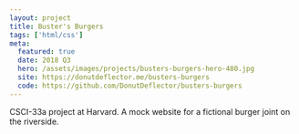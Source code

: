 ```yaml
---
layout: project
title: Buster's Burgers
tags: ['html/css']
meta:
  featured: true
  date: 2018 Q3
  hero: /assets/images/projects/busters-burgers-hero-480.jpg
  site: https://donutdeflector.me/busters-burgers
  code: https://github.com/DonutDeflector/busters-burgers
---
```


CSCI-33a project at Harvard. A mock website for a fictional burger joint on the
riverside.
